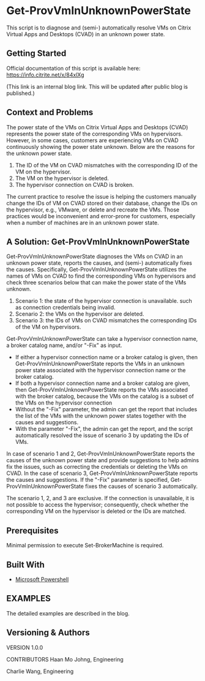 # Get-ProvVmInUnknownPowerState

This script is to diagnose and (semi-) automatically resolve VMs on Citrix Virtual Apps and Desktops (CVAD) in an unknown power state. 


## Getting Started

Official documentation of this script is available here: https://info.citrite.net/x/84xlXg 

(This link is an internal blog link. This will be updated after public blog is published.)

## Context and Problems
The power state of the VMs on Citrix Virtual Apps and Desktops (CVAD) represents the power state of the corresponding VMs on hypervisors. However, in some cases, customers are experiencing VMs on CVAD continuously showing the power state unknown. Below are the reasons for the unknown power state. 

1. The ID of the VM on CVAD mismatches with the corresponding ID of the VM on the hypervisor.
2. The VM on the hypervisor is deleted.
3. The hypervisor connection on CVAD is broken.

The current practice to resolve the issue is helping the customers manually change the IDs of VM on CVAD stored on their database, change the IDs on the hypervisor, e.g., VMware, or delete and recreate the VMs. Those practices would be inconvenient and error-prone for customers, especially when a number of machines are in an unknown power state.


## A Solution: Get-ProvVmInUnknownPowerState

Get-ProvVmInUnknownPowerState diagnoses the VMs on CVAD in an unknown power state, reports the causes, and (semi-) automatically fixes the causes. Specifically, Get-ProvVmInUnknownPowerState utilizes the names of VMs on CVAD to find the corresponding VMs on hypervisors and check three scenarios below that can make the power state of the VMs unknown.

1. Scenario 1: the state of the hypervisor connection is unavailable. such as connection credentials being invalid.
2. Scenario 2: the VMs on the hypervisor are deleted.
3. Scenario 3: the IDs of VMs on CVAD mismatches the corresponding IDs of the VM on hypervisors. 

Get-ProvVmInUnknownPowerState can take a hypervisor connection name, a broker catalog name, and/or "-Fix" as input.

* If either a hypervisor connection name or a broker catalog is given, then Get-ProvVmInUnknownPowerState reports the VMs in an unknown power state associated with the hypervisor connection name or the broker catalog.
* If both a hypervisor connection name and a broker catalog are given, then Get-ProvVmInUnknownPowerState reports the VMs associated with the broker catalog, because the VMs on the catalog is a subset of the VMs on the hypervisor connection
* Without the "-Fix" parameter, the admin can get the report that includes the list of the VMs with the unknown power states together with the causes and suggestions.
* With the parameter "-Fix", the admin can get the report, and the script automatically resolved the issue of scenario 3 by updating the IDs of VMs. 

In case of scenario 1 and 2, Get-ProvVmInUnknownPowerState reports the causes of the unknown power state and provide suggestions to help admins fix the issues, such as correcting the credentials or deleting the VMs on CVAD. In the case of scenario 3, Get-ProvVmInUnknownPowerState reports the causes and suggestions. If the "-Fix" parameter is specified, Get-ProvVmInUnknownPowerState fixes the causes of scenario 3 automatically.

The scenario 1, 2, and 3 are exclusive. If the connection is unavailable, it is not possible to access the hypervisor; consequently, check whether the corresponding VM on the hypervisor is deleted or the IDs are matched.

## Prerequisites

Minimal permission to execute Set-BrokerMachine is required.


## Built With

* [Microsoft Powershell](https://msdn.microsoft.com/powershell)


## EXAMPLES

The detailed examples are described in the blog.


## Versioning & Authors

VERSION
1.0.0

CONTRIBUTORS
Haan Mo Johng, Engineering

Charlie Wang, Engineering
